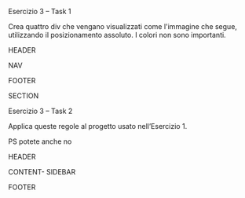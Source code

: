 Esercizio 3 – Task 1

Crea quattro div che vengano visualizzati come l'immagine che segue,
utilizzando il posizionamento assoluto. I colori non sono importanti.

HEADER

NAV

FOOTER

SECTION

Esercizio 3 – Task 2

Applica queste regole al progetto usato nell’Esercizio 1.

PS potete anche no

HEADER

CONTENT-
SIDEBAR

FOOTER